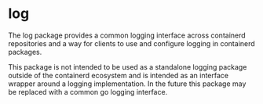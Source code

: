 # log

The log package provides a common logging interface across containerd repositories and a way for clients to use and configure logging in containerd packages.

This package is not intended to be used as a standalone logging package outside of the containerd ecosystem and is intended as an interface wrapper around a logging implementation.
In the future this package may be replaced with a common go logging interface.
